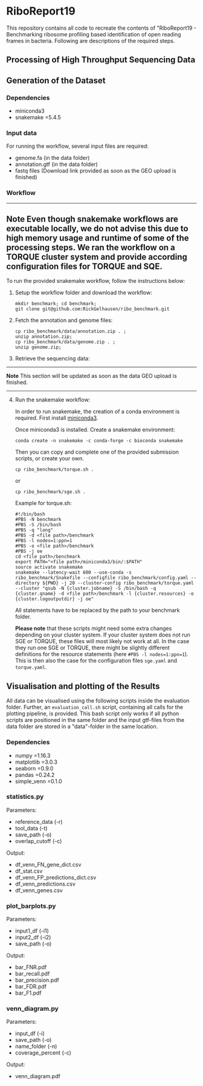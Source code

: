 # RiboReport19
This repository contains all code to recreate the contents of "RiboReport19 - Benchmarking ribosome profiling based identification of open reading frames in bacteria. Following are descriptions of the required steps.

## Processing of High Throughput Sequencing Data

## Generation of the Dataset

### Dependencies
- miniconda3
- snakemake =5.4.5

### Input data
For running the workflow, several input files are required:
- genome.fa (in the data folder)
- annotation.gtf (in the data folder)
- fastq files (Download link provided as soon as the GEO upload is finished)

### Workflow
---
**Note**
Even though snakemake workflows are executable locally, we do not advise this due to high memory usage and runtime of some of the processing steps.
We ran the workflow on a TORQUE cluster system and provide according configuration files for TORQUE and SQE.
---

To run the provided snakemake workflow, follow the instructions below:

1. Setup the workflow folder and download the workflow:

   ~~~~
   mkdir benchmark; cd benchmark;
   git clone git@github.com:RickGelhausen/ribo_benchmark.git
   ~~~~

2. Fetch the annotation and genome files:

   ~~~~
   cp ribo_benchmark/data/annotation.zip . ;
   unzip annotation.zip;
   cp ribo_benchmark/data/genome.zip . ;
   unzip genome.zip;
   ~~~~

3. Retrieve the sequencing data:
---
**Note**
This section will be updated as soon as the data GEO upload is finished.

---

4. Run the snakemake workflow:

    In order to run snakemake, the creation of a conda environment is required. First install [miniconda3](https://docs.conda.io/en/latest/miniconda.html).

    Once miniconda3 is installed. Create a snakemake environment:
    ~~~~
    conda create -n snakemake -c conda-forge -c bioconda snakemake
    ~~~~

    Then you can copy and complete one of the provided submission scripts, or create your own.
    ~~~~
    cp ribo_benchmark/torque.sh .
    ~~~~
    or
    ~~~~
    cp ribo_benchmark/sge.sh .
    ~~~~

    Example for torque.sh:

    ~~~~
    #!/bin/bash
    #PBS -N benchmark
    #PBS -S /bin/bash
    #PBS -q "long"
    #PBS -d <file path>/benchmark
    #PBS -l nodes=1:ppn=1
    #PBS -o <file path>/benchmark
    #PBS -j oe
    cd <file path>/benchmark
    export PATH="<file path>/miniconda3/bin/:$PATH"
    source activate snakemake
    snakemake --latency-wait 600 --use-conda -s ribo_benchmark/Snakefile --configfile ribo_benchmark/config.yaml --directory ${PWD} -j 20 --cluster-config ribo_benchmark/torque.yaml --cluster "qsub -N {cluster.jobname} -S /bin/bash -q {cluster.qname} -d <file path>/benchmark -l {cluster.resources} -o {cluster.logoutputdir} -j oe"
    ~~~~

    All <file path> statements have to be replaced by the path to your benchmark folder.

    **Please note** that these scripts might need some extra changes depending on your cluster system. If your cluster system does not run SGE or TORQUE, these files will most likely not work at all. In the case they run one SGE or TORQUE, there might be slightly different definitions for the resource statements (here `#PBS -l nodes=1:ppn=1`). This is then also the case for the configuration files `sge.yaml` and `torque.yaml`.


## Visualisation and plotting of the Results
All data can be visualised using the following scripts inside the evaluation folder. Further, an `evaluation_call.sh` script, containing all calls for the plotting pipeline, is provided. This bash script only works if all python scripts are positioned in the same folder and the input gtf-files from the data folder are stored in a "data"-folder in the same location.

### Dependencies
- numpy =1.16.3
- matplotlib =3.0.3
- seaborn =0.9.0
- pandas =0.24.2
- simple_venn =0.1.0 

### statistics.py

Parameters:
- reference_data (-r)
- tool_data (-t)
- save_path (-o)
- overlap_cutoff (-c)

Output:
- df_venn_FN_gene_dict.csv
- df_stat.csv
- df_venn_FP_predictions_dict.csv
- df_venn_predictions.csv
- df_venn_genes.csv


### plot_barplots.py
Parameters:
- input1_df (-i1)
- input2_df (-i2)
- save_path (-o)

Output:
- bar_FNR.pdf
- bar_recall.pdf
- bar_precision.pdf
- bar_FDR.pdf
- bar_F1.pdf

### venn_diagram.py
Parameters:
- input_df (-i)
- save_path (-o)
- name_folder (-n)
- coverage_percent (-c)

Output:
- venn_diagram.pdf 

